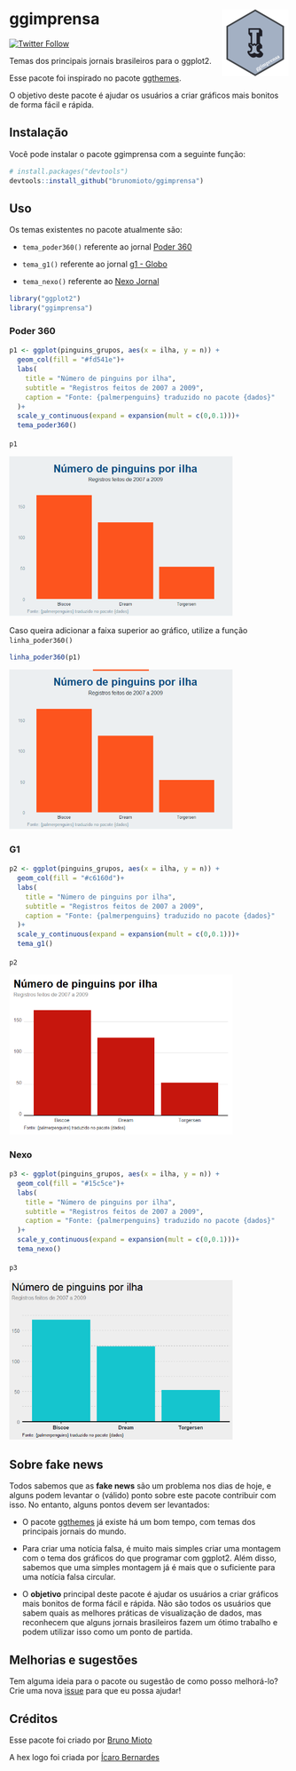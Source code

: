 
<!-- README.md is generated from README.Rmd. Please edit that file -->

# **ggimprensa** <img src="man/figures/logo.png" align="right" height="120" />

<!-- badges: start -->

[![Twitter
Follow](https://img.shields.io/twitter/follow/BrunoHMioto?color=%2315202B&label=Seguir%20%40BrunoHMioto&style=social)](https://twitter.com/BrunoHMioto)
<!-- badges: end -->

Temas dos principais jornais brasileiros para o ggplot2.

Esse pacote foi inspirado no pacote
[ggthemes](https://github.com/jrnold/ggthemes).

O objetivo deste pacote é ajudar os usuários a criar gráficos mais
bonitos de forma fácil e rápida.

## Instalação

Você pode instalar o pacote ggimprensa com a seguinte função:

``` r
# install.packages("devtools")
devtools::install_github("brunomioto/ggimprensa")
```

## Uso

Os temas existentes no pacote atualmente são:

-   `tema_poder360()` referente ao jornal [Poder
    360](https://www.poder360.com.br/)

-   `tema_g1()` referente ao jornal [g1 - Globo](https://g1.globo.com/)

-   `tema_nexo()` referente ao [Nexo
    Jornal](https://www.nexojornal.com.br/)

``` r
library("ggplot2")
library("ggimprensa")
```

### Poder 360

``` r
p1 <- ggplot(pinguins_grupos, aes(x = ilha, y = n)) +
  geom_col(fill = "#fd541e")+
  labs(
    title = "Número de pinguins por ilha",
    subtitle = "Registros feitos de 2007 a 2009",
    caption = "Fonte: {palmerpenguins} traduzido no pacote {dados}"
  )+
  scale_y_continuous(expand = expansion(mult = c(0,0.1)))+
  tema_poder360()

p1
```

<img src="man/figures/README-exemplo poder360-1.png" width="80%" />

Caso queira adicionar a faixa superior ao gráfico, utilize a função
`linha_poder360()`

``` r
linha_poder360(p1)
```

<img src="man/figures/README-linha-1.png" width="80%" />

### G1

``` r
p2 <- ggplot(pinguins_grupos, aes(x = ilha, y = n)) +
  geom_col(fill = "#c6160d")+
  labs(
    title = "Número de pinguins por ilha",
    subtitle = "Registros feitos de 2007 a 2009",
    caption = "Fonte: {palmerpenguins} traduzido no pacote {dados}"
  )+
  scale_y_continuous(expand = expansion(mult = c(0,0.1)))+
  tema_g1()

p2
```

<img src="man/figures/README-exemplo g1-1.png" width="80%" />

### Nexo

``` r
p3 <- ggplot(pinguins_grupos, aes(x = ilha, y = n)) +
  geom_col(fill = "#15c5ce")+
  labs(
    title = "Número de pinguins por ilha",
    subtitle = "Registros feitos de 2007 a 2009",
    caption = "Fonte: {palmerpenguins} traduzido no pacote {dados}"
  )+
  scale_y_continuous(expand = expansion(mult = c(0,0.1)))+
  tema_nexo()

p3
```

<img src="man/figures/README-exemplo nexo-1.png" width="80%" />

## Sobre fake news

Todos sabemos que as **fake news** são um problema nos dias de hoje, e
alguns podem levantar o (válido) ponto sobre este pacote contribuir com
isso. No entanto, alguns pontos devem ser levantados:

-   O pacote [ggthemes](https://github.com/jrnold/ggthemes) já existe há
    um bom tempo, com temas dos principais jornais do mundo.

-   Para criar uma notícia falsa, é muito mais simples criar uma
    montagem com o tema dos gráficos do que programar com ggplot2. Além
    disso, sabemos que uma simples montagem já é mais que o suficiente
    para uma notícia falsa circular.

-   O **objetivo** principal deste pacote é ajudar os usuários a criar
    gráficos mais bonitos de forma fácil e rápida. Não são todos os
    usuários que sabem quais as melhores práticas de visualização de
    dados, mas reconhecem que alguns jornais brasileiros fazem um ótimo
    trabalho e podem utilizar isso como um ponto de partida.

## Melhorias e sugestões

Tem alguma ideia para o pacote ou sugestão de como posso melhorá-lo?
Crie uma nova [issue](https://github.com/brunomioto/ggimprensa/issues)
para que eu possa ajudar!

## Créditos

Esse pacote foi criado por [Bruno
Mioto](https://twitter.com/BrunoHMioto)

A hex logo foi criada por [Ícaro
Bernardes](https://twitter.com/IcaroBSC)
